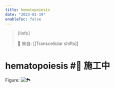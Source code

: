 ```yaml
---
title: hematopoiesis
date: "2023-01-19"
enableToc: false
---
```


> [!info]
>
> 🌱 來自: [[Transcellular shifts]]

# hematopoiesis #🚧 施工中

Figure: ![🏞️](https://i.imgur.com/ZEDaxsH.png)
